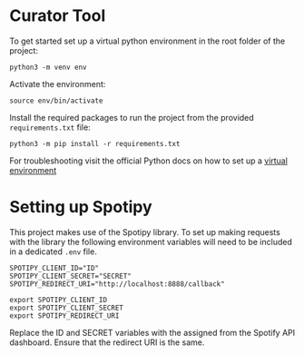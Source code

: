 # Curator Tool
To get started set up a virtual python environment in the root folder of the project: 

`python3 -m venv env`

Activate the environment: 

`source env/bin/activate`

Install the required packages to run the project from the provided `requirements.txt` file: 

`python3 -m pip install -r requirements.txt`

For troubleshooting visit the official Python docs on how to set up a [virtual environment](https://packaging.python.org/en/latest/guides/installing-using-pip-and-virtual-environments/)

# Setting up Spotipy

This project makes use of the Spotipy library. To set up making requests with the library the following environment variables will need to be included in a dedicated `.env` file.

```
SPOTIPY_CLIENT_ID="ID"
SPOTIPY_CLIENT_SECRET="SECRET"
SPOTIPY_REDIRECT_URI="http://localhost:8888/callback"

export SPOTIPY_CLIENT_ID
export SPOTIPY_CLIENT_SECRET
export SPOTIPY_REDIRECT_URI
```

Replace the ID and SECRET variables with the assigned from the Spotify API dashboard. 
Ensure that the redirect URI is the same.

